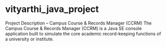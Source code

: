# vityarthi_java_project
Project Description – Campus Course &amp; Records Manager (CCRM)  The Campus Course &amp; Records Manager (CCRM) is a Java SE console application built to simulate the core academic record-keeping functions of a university or institute.
